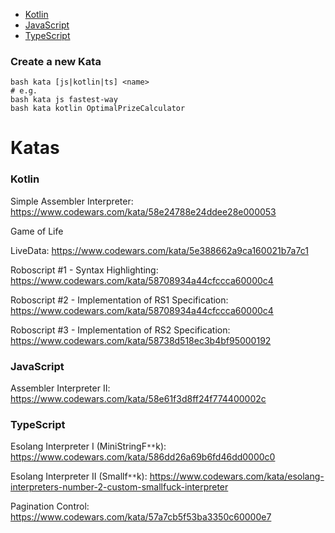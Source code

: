 - [Kotlin](#Kotlin)
- [JavaScript](#JavaScript)
- [TypeScript](#TypeScript)

### Create a new Kata
```shell
bash kata [js|kotlin|ts] <name>
# e.g.
bash kata js fastest-way
bash kata kotlin OptimalPrizeCalculator
```

# Katas

### Kotlin

Simple Assembler Interpreter: https://www.codewars.com/kata/58e24788e24ddee28e000053

Game of Life

LiveData: https://www.codewars.com/kata/5e388662a9ca160021b7a7c1

Roboscript #1 - Syntax Highlighting: https://www.codewars.com/kata/58708934a44cfccca60000c4

Roboscript #2 - Implementation of RS1 Specification: https://www.codewars.com/kata/58708934a44cfccca60000c4

Roboscript #3 - Implementation of RS2 Specification: https://www.codewars.com/kata/58738d518ec3b4bf95000192

### JavaScript

Assembler Interpreter II: https://www.codewars.com/kata/58e61f3d8ff24f774400002c

### TypeScript

Esolang Interpreter I (MiniStringF`**`k): https://www.codewars.com/kata/586dd26a69b6fd46dd0000c0

Esolang Interpreter II (Smallf`**`k): https://www.codewars.com/kata/esolang-interpreters-number-2-custom-smallfuck-interpreter

Pagination Control: https://www.codewars.com/kata/57a7cb5f53ba3350c60000e7